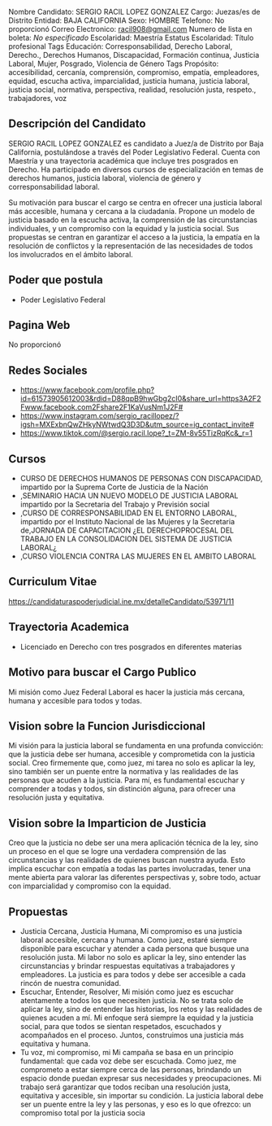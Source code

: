 Nombre Candidato: SERGIO RACIL LOPEZ GONZALEZ
Cargo: Juezas/es de Distrito
Entidad: BAJA CALIFORNIA
Sexo: HOMBRE
Telefono: No proporcionó
Correo Electronico: racil908@gmail.com
Numero de lista en boleta: *No especificado*
Escolaridad: Maestría
Estatus Escolaridad: Título profesional
Tags Educación: Corresponsabilidad, Derecho Laboral, Derecho., Derechos Humanos, Discapacidad, Formación continua, Justicia Laboral, Mujer, Posgrado, Violencia de Género
Tags Propósito: accesibilidad, cercanía, comprensión, compromiso, empatía, empleadores, equidad, escucha activa, imparcialidad, justicia humana, justicia laboral, justicia social, normativa, perspectiva, realidad, resolución justa, respeto., trabajadores, voz


## Descripción del Candidato 

SERGIO RACIL LOPEZ GONZALEZ es candidato a Juez/a de Distrito por Baja California, postulándose a través del Poder Legislativo Federal. Cuenta con Maestría y una trayectoria académica que incluye tres posgrados en Derecho. Ha participado en diversos cursos de especialización en temas de derechos humanos, justicia laboral, violencia de género y corresponsabilidad laboral.

Su motivación para buscar el cargo se centra en ofrecer una justicia laboral más accesible, humana y cercana a la ciudadanía. Propone un modelo de justicia basado en la escucha activa, la comprensión de las circunstancias individuales, y un compromiso con la equidad y la justicia social. Sus propuestas se centran en garantizar el acceso a la justicia, la empatía en la resolución de conflictos y la representación de las necesidades de todos los involucrados en el ámbito laboral.


## Poder que postula

- Poder Legislativo Federal


## Pagina Web

No proporcionó


## Redes Sociales

- https://www.facebook.com/profile.php?id=61573905612003&rdid=D88qpB9hwGbg2cI0&share_url=https3A2F2Fwww.facebook.com2Fshare2F1KaVusNm1J2F#
- https://www.instagram.com/sergio_racillopez/?igsh=MXExbnQwZHkyNWtwdQ3D3D&utm_source=ig_contact_invite#
- https://www.tiktok.com/@sergio.racil.lope?_t=ZM-8v55TizRqKc&_r=1


## Cursos

- CURSO DE DERECHOS HUMANOS DE PERSONAS CON DISCAPACIDAD, impartido por la Suprema Corte de Justicia de la Nación
- ,SEMINARIO HACIA UN NUEVO MODELO DE JUSTICIA LABORAL impartido por la Secretaria del Trabajo y Previsión social
- ,CURSO DE CORRESPONSABILIDAD EN EL ENTORNO LABORAL, impartido por el Instituto Nacional de las Mujeres y la Secretaria de,JORNADA DE CAPACITACION ¿EL DERECHOPROCESAL DEL TRABAJO EN LA CONSOLIDACION DEL SISTEMA DE JUSTICIA LABORAL¿
- ,CURSO VIOLENCIA CONTRA LAS MUJERES EN EL AMBITO LABORAL


## Curriculum Vitae

https://candidaturaspoderjudicial.ine.mx/detalleCandidato/53971/11


## Trayectoria Academica

- Licenciado en Derecho con tres posgrados en diferentes materias


## Motivo para buscar el Cargo Publico

Mi misión como Juez Federal Laboral es hacer la justicia más cercana, humana y accesible para todos y todas.


## Vision sobre la Funcion Jurisdiccional

Mi visión para la justicia laboral se fundamenta en una profunda convicción: que la justicia debe ser humana, accesible y comprometida con la justicia social. Creo firmemente que, como juez, mi tarea no solo es aplicar la ley, sino también ser un puente entre la normativa y las realidades de las personas que acuden a la justicia. Para mí, es fundamental escuchar y comprender a todas y todos, sin distinción alguna, para ofrecer una resolución justa y equitativa.


## Vision sobre la Imparticion de Justicia

Creo que la justicia no debe ser una mera aplicación técnica de la ley, sino un proceso en el que se logre una verdadera comprensión de las circunstancias y las realidades de quienes buscan nuestra ayuda. Esto implica escuchar con empatía a todas las partes involucradas, tener una mente abierta para valorar las diferentes perspectivas y, sobre todo, actuar con imparcialidad y compromiso con la equidad.


## Propuestas

- Justicia Cercana, Justicia Humana, Mi compromiso es una justicia laboral accesible, cercana y humana. Como juez, estaré siempre disponible para escuchar y atender a cada persona que busque una resolución justa. Mi labor no solo es aplicar la ley, sino entender las circunstancias y brindar respuestas equitativas a trabajadores y empleadores. La justicia es para todos y debe ser accesible a cada rincón de nuestra comunidad.
- Escuchar, Entender, Resolver, Mi misión como juez es escuchar atentamente a todos los que necesiten justicia. No se trata solo de aplicar la ley, sino de entender las historias, los retos y las realidades de quienes acuden a mí. Mi enfoque será siempre la equidad y la justicia social, para que todos se sientan respetados, escuchados y acompañados en el proceso. Juntos, construimos una justicia más equitativa y humana.
- Tu voz, mi compromiso, mi Mi campaña se basa en un principio fundamental: que cada voz debe ser escuchada. Como juez, me comprometo a estar siempre cerca de las personas, brindando un espacio donde puedan expresar sus necesidades y preocupaciones. Mi trabajo será garantizar que todos reciban una resolución justa, equitativa y accesible, sin importar su condición. La justicia laboral debe ser un puente entre la ley y las personas, y eso es lo que ofrezco: un compromiso total por la justicia socia

